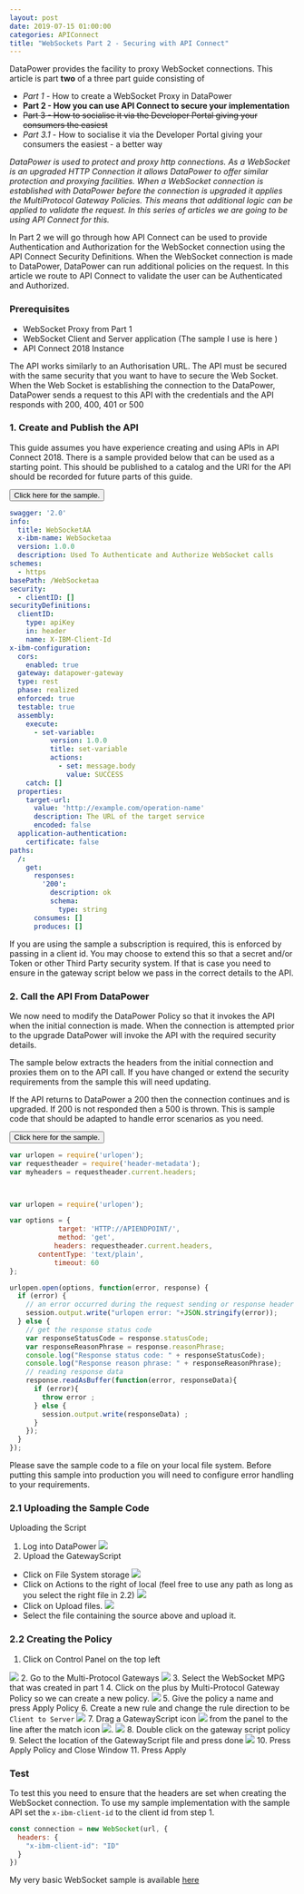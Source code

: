 ```yaml
---
layout: post
date: 2019-07-15 01:00:00
categories: APIConnect
title: "WebSockets Part 2 - Securing with API Connect"
---
```


DataPower provides the facility to proxy WebSocket connections. This article is part **two** of a three part guide consisting of

* _Part 1_ - How to create a WebSocket Proxy in DataPower
* **Part 2 - How you can use API Connect to secure your implementation**
* ~~Part 3 - How to socialise it via the Developer Portal giving your consumers the easiest~~
* *Part 3.1*  - How to socialise it via the Developer Portal giving your consumers the easiest - a better way

_DataPower is used to protect and proxy http connections. As a WebSocket is an upgraded HTTP Connection it allows DataPower to offer similar protection and proxying facilities. When a WebSocket connection is established with DataPower before the connection is upgraded it applies the MultiProtocol Gateway Policies. This means that additional logic can be applied to validate the request. In this series of articles we are going to be using API Connect for this._

In Part 2 we will go through how API Connect can be used to provide Authentication and Authorization for the WebSocket connection using the API Connect Security Definitions. When the WebSocket connection is made to DataPower, DataPower can run additional policies on the request. In this article we route to API Connect to validate the user can be Authenticated and Authorized.

### Prerequisites

-   WebSocket Proxy from Part 1
-   WebSocket Client and Server application (The sample I use is here  [](https://github.com/ChrisPhillips-cminion/PlayingWithWebSockets) )
-   API Connect 2018 Instance

The API works similarly to an Authorisation URL. The API must be secured with the same security that you want to have to secure the Web Socket. When the Web Socket is establishing the connection to the DataPower, DataPower sends a request to this API with the credentials and the API responds with 200, 400, 401 or 500

### 1. Create and Publish the API

This guide assumes you have experience creating and using APIs in API Connect 2018. There is a sample provided below that can be used as a starting point.  This should be published to a catalog and the URl for the API should be recorded for future parts of this guide.

<button class="collapsible" id="yaml">Click here for the sample.</button>

<div class="content" id="yamldata" markdown="1">

```yaml
swagger: '2.0'
info:
  title: WebSocketAA
  x-ibm-name: WebSocketaa
  version: 1.0.0
  description: Used To Authenticate and Authorize WebSocket calls
schemes:
  - https
basePath: /WebSocketaa
security:
  - clientID: []
securityDefinitions:
  clientID:
    type: apiKey
    in: header
    name: X-IBM-Client-Id
x-ibm-configuration:
  cors:
    enabled: true
  gateway: datapower-gateway
  type: rest
  phase: realized
  enforced: true
  testable: true
  assembly:
    execute:
      - set-variable:
          version: 1.0.0
          title: set-variable
          actions:
            - set: message.body
              value: SUCCESS
    catch: []
  properties:
    target-url:
      value: 'http://example.com/operation-name'
      description: The URL of the target service
      encoded: false
  application-authentication:
    certificate: false
paths:
  /:
    get:
      responses:
        '200':
          description: ok
          schema:
            type: string
      consumes: []
      produces: []
```

</div>

If you are using the sample a subscription is required, this is enforced by passing in a client id. You may choose to extend this so that a secret and/or Token or other Third Party security system. If that is case you need  to ensure in the gateway script below we pass in the correct details to the API.

### 2. Call the API From DataPower

We now need to modify the DataPower Policy so that it invokes the API when the initial connection is made.  When the connection is attempted prior to the upgrade DataPower will invoke the API with the required security details.

The sample below extracts the headers from the initial connection and proxies them on to the API call. If you have changed or extend the security requirements from the sample this will need updating.

If the API returns to DataPower a 200 then the connection continues and is upgraded. If 200 is not responded then a 500 is thrown. This is sample code that should be adapted to handle error scenarios as you need.

<button class="collapsible" id="js">Click here for the sample.</button>

<div class="content" id="jsdata" markdown="1">

```javascript
var urlopen = require('urlopen');
var requestheader = require('header-metadata');
var myheaders = requestheader.current.headers;



var urlopen = require('urlopen');

var options = {
            target: 'HTTP://APIENDPOINT/',
            method: 'get',
           headers: requestheader.current.headers,
       contentType: 'text/plain',
           timeout: 60
};

urlopen.open(options, function(error, response) {
  if (error) {
    // an error occurred during the request sending or response header parsing
    session.output.write("urlopen error: "+JSON.stringify(error));
  } else {
    // get the response status code
    var responseStatusCode = response.statusCode;
    var responseReasonPhrase = response.reasonPhrase;
    console.log("Response status code: " + responseStatusCode);
    console.log("Response reason phrase: " + responseReasonPhrase);
    // reading response data
    response.readAsBuffer(function(error, responseData){
      if (error){
        throw error ;
      } else {
        session.output.write(responseData) ;
      }
    });
  }
});
```

</div>

Please save the sample code to a file on your local file system. Before putting this sample into production you will need to configure error handling to your requirements.

### 2.1 Uploading the Sample Code

Uploading the Script

1.  Log into DataPower
    ![](/images/2019-07-04-WebSocketspt1-1.png)
2.  Upload the GatewayScript

-   Click on File System storage
    ![](/images/2019-07-08-1.png)
-   Click on Actions to the right of local (feel free to use any path as long as you select the right file in 2.2)
    ![](/images/2019-07-08-2.png)
-   Click on Upload files.
    ![](/images/2019-07-08-3.png)
-   Select the file containing the source above and upload it.

### 2.2 Creating the Policy

1.  Click on Control Panel on the top left

![](/images/2019-07-08-0.png)
2\. Go to the Multi-Protocol Gateways
![](/images/2019-07-04-WebSocketspt1-2.png)
3\. Select the WebSocket MPG that was created in part 1
4\. Click on the plus by Multi-Protocol Gateway Policy so we can create a new policy.
![](/images/2019-07-08-4.png)
5\. Give the policy a name and press Apply Policy
6\. Create a new rule and change the rule direction to be `Client to Server`
![](/images/2019-07-08-5.png)
7\. Drag a GatewayScript icon ![](/images/2019-07-08-gw.png) from the panel to the line after the match icon ![](/images/2019-07-08-m.png).
![](/images/2019-07-08-6.png)
8\. Double click on the gateway script policy
9\. Select the location of the GatewayScript file and press done
![](/images/2019-07-08-8.png)
10\. Press Apply Policy and Close Window
11\. Press Apply

### Test

To test this you need to ensure that the headers are set when creating the WebSocket connection. To use my sample implementation with the sample API set the `x-ibm-client-id` to the client id from step 1.

```javascript
const connection = new WebSocket(url, {
  headers: {
    "x-ibm-client-id": "ID"
  }
})
```

My very basic WebSocket sample is available [here](https://github.com/ChrisPhillips-cminion/PlayingWithWebSockets)
